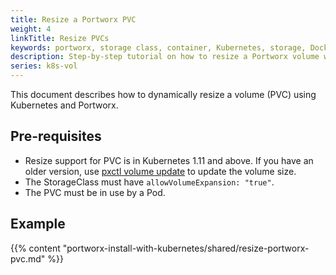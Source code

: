 ```yaml
---
title: Resize a Portworx PVC
weight: 4
linkTitle: Resize PVCs
keywords: portworx, storage class, container, Kubernetes, storage, Docker, k8s, flexvol, pv, persistent disk,StatefulSets
description: Step-by-step tutorial on how to resize a Portworx volume with Kubernetes
series: k8s-vol
---
```


This document describes how to dynamically resize a volume (PVC) using Kubernetes and Portworx.

## Pre-requisites

* Resize support for PVC is in Kubernetes 1.11 and above. If you have an older version, use [pxctl volume update](/reference/cli/updating-volumes) to update the volume size.
* The StorageClass must have `allowVolumeExpansion: "true"`.
* The PVC must be in use by a Pod.

## Example

{{% content "portworx-install-with-kubernetes/shared/resize-portworx-pvc.md" %}}
